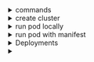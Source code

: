 <details>
<summary> commands </summary>
  
 - kubectl describe pods hello -- get detailed info about pod
 - kubectl logs hello
 - kubectl exec hello -- date -- run date command on hello pod
 - kubectl exec -it hello  - run on interractive mode
 - kubectl apply -f configfile.yaml  -- create objects from file
</details>

<details>
<summary>create cluster</summary>
<br> eksctl create cluster -f eks-cluster.yaml
<br> eksctl delete cluster -f eks-cluster.yaml


  cat ks-cluster.yaml
```
apiVersion: eksctl.io/v1alpha5
kind: ClusterConfig

metadata:
  name  : first-eks-cluster
  region: eu-north-1

nodeGroups:
  - name             : worker
    instanceType     : t3.small
    desiredCapacity  : 2
    privateNetworking: true                         # Use Private Subnets
```
</details>

<details>
<summary>run pod locally</summary>
<br> kubectl run hello --image=naturkach/k8sphp:ver2 --port=80      (create pod hello fromo image expose port 80)
<br> kubectl port-forward hello 8080:80  ( forward to local host Forwarding from 127.0.0.1:8080 -> 80)
</details>

<details>
<summary>run pod with manifest</summary>

kubectl apply -f pod-manifest-ver1.yaml 

pod-manifest-ver1.yaml:
```
apiVersion : v1
kind: Pod
metadata:
  name: my-web
  labels:
    env: prod
spec:
  containers:
    - name: container-apache
      image: naturkach/k8sphp:ver2
      ports:
        - containerPort: 80
```		
delete pod: kubectl delete -f pod-manifest-ver1.yaml

</details>

<details>
<summary> Deployments</summary>
  
 -  kubectl create deployment mynew-deployment --image naturkach/k8sphp:ver2        (create manually)
 -  kubectl describe deployments mynew-deployment
 -  kubectl get deploy        (get deployments)
 -  kubectl scale deployment mynew-deployment --replicas 3     (scale to 3)
 -  kubectl get rs  - show replicaset (allways will be running as we setup: --replicas 3)
 -  kubectl autoscale deployment mynew-deployment --min=3 --max=6 --cpu-percent=80   (autoscaling)
 -  kubectl get hpa  (check horizontal pods autoscaling)
```
NAME               REFERENCE                     TARGETS         MINPODS   MAXPODS   REPLICAS   AGE
mynew-deployment   Deployment/mynew-deployment   <unknown>/80%   3         6         3          30s
it will works if it can check targets
```

update image:

 - kubectl describe deployment mynew-deployment  - get container name (k8sphp in my example)
 - kubectl set image deployment/mynew-deployment k8sphp=naturkach/k8sphp:ver1 --record
</details>
 
<details>
<summary> </summary>
</details>
